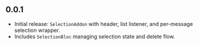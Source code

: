 ## 0.0.1

- Initial release: `SelectionAddon` with header, list listener, and per-message selection wrapper.
- Includes `SelectionBloc` managing selection state and delete flow.
